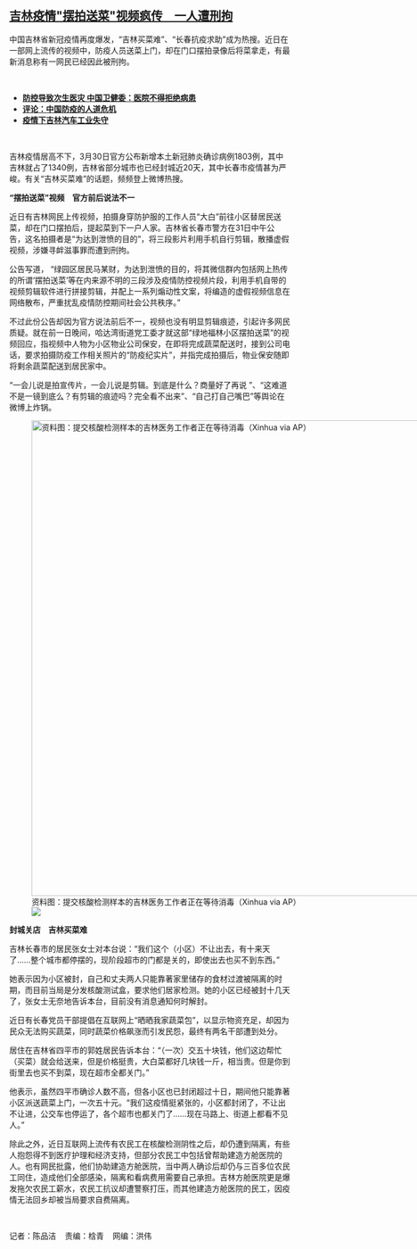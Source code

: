 <!--1648759620000-->
[吉林疫情"摆拍送菜"视频疯传　一人遭刑拘](https://www.rfa.org/mandarin/yataibaodao/huanjing/cm-03312022101920.html)
------

<p>中国吉林省新冠疫情再度爆发，<span>“</span><span>吉林买菜难</span><span>”</span><span>、</span><span>“</span><span>长春抗疫求助</span><span>”</span><span>成为热搜。近日在一部网上流传的视频中，防疫人员送菜上门，却在门口摆拍录像后将菜拿走，有最新消息称有一网民已经因此被刑拘。</span></p><p><br/></p><ul><li><a href="https://www.rfa.org/mandarin/Xinwen/10-03272022152106.html"><strong>防控导致次生医灾 中国卫健委：医院不得拒绝病患</strong></a></li><li><strong><a href="https://www.rfa.org/mandarin/pinglun/wangdan/wd-03292022102915.html">评论：中国防疫的人道危机</a></strong></li><li><strong><a href="https://www.rfa.org/mandarin/yataibaodao/jingmao/gf-03222022080415.html">疫情下吉林汽车工业失守</a></strong></li></ul><p><br/></p><p>吉林疫情居高不下，<span>3</span><span>月</span><span>30</span><span>日官方公布新增本土新冠肺炎确诊病例</span><span>1803</span><span>例，其中吉林就占了</span><span>1340</span><span>例，吉林省部分城市也已经封城近</span><span>20</span><span>天，其中长春市疫情甚为严峻。有关</span><span>“</span><span>吉林买菜难</span><span>”</span><span>的话题，频频登上微博热搜。</span></p><p><strong>“摆拍送菜”视频　官方前后说法不一</strong></p><p><span>近日有吉林网民上传视频，拍摄身穿防护服的工作人员</span><span>“</span><span>大白</span><span>”</span><span>前往小区替居民送菜，却在门口摆拍后，提起菜到下一户人家。吉林省长春市警方在</span><span>31</span><span>日中午公告，这名拍摄者是</span><span>“</span><span>为达到泄愤的目的</span><span>”</span><span>，将三段影片利用手机自行剪辑，散播虚假视频，涉嫌寻衅滋事罪而遭到刑拘。</span></p><p><span>公告写道，</span><span> “</span><span>绿园区居民马某财，为达到泄愤的目的，将其微信群内包括网上热传的所谓</span><span>‘</span><span>摆拍送菜</span><span>’</span><span>等在内来源不明的三段涉及疫情防控视频片段，利用手机自带的视频剪辑软件进行拼接剪辑，并配上一系列煽动性文案，将编造的虚假视频信息在网络散布，严重扰乱疫情防控期间社会公共秩序。</span><span>”</span></p><p><span>不过此份公告却因为官方说法前后不一，视频也没有明显剪辑痕迹，引起许多网民质疑。就在前一日晚间，哈达湾街道党工委才就这部</span><span>“</span><span>绿地福林小区摆拍送菜</span><span>”</span><span>的视频回应，指视频中人物为小区物业公司保安，在即将完成蔬菜配送时，接到公司电话，要求拍摄防疫工作相关照片的</span><span>“</span><span>防疫纪实片</span><span>”</span><span>，并指完成拍摄后，物业保安随即将剩余蔬菜配送到居民家中。</span></p><p><span>“</span><span>一会儿说是拍宣传片，一会儿说是剪辑。到底是什么？商量好了再说</span><span> ”</span><span>、</span><span>“</span><span>这难道不是一镜到底么？有剪辑的痕迹吗？完全看不出来</span><span>”</span><span>、</span><span>“</span><span>自己打自己嘴巴</span><span>”</span><span>等舆论在微博上炸锅。</span></p><p><span><figure class="image-richtext image-inline captioned" style="width:1280px;"><img alt="资料图：提交核酸检测样本的吉林医务工作者正在等待消毒（Xinhua via AP）" height="853" src="https://www.rfa.org/mandarin/yataibaodao/huanjing/cm-03312022101920.html/cm0331-1.jpg/@@images/ecfe9a06-12f2-4d48-8def-cdf923311723.jpeg" title="cm0331.jpg" width="1280"/><figcaption class="image-caption">资料图：提交核酸检测样本的吉林医务工作者正在等待消毒（Xinhua via AP）</figcaption><small></small><div id="zoomattribute"><a data-caption="资料图：提交核酸检测样本的吉林医务工作者正在等待消毒（Xinhua via AP）" data-fancybox="" href="https://www.rfa.org/mandarin/yataibaodao/huanjing/cm-03312022101920.html/cm0331-1.jpg" id="single_image" title="资料图：提交核酸检测样本的吉林医务工作者正在等待消毒（Xinhua via AP）"><img src="/++plone++rfa-resources/img/icon-zoom.png"/></a></div></figure></span></p><p><strong>封城关店　吉林买菜难</strong></p><p>吉林长春市的居民张女士对本台说：<span>“</span><span>我们这个（小区）不让出去，有十</span><span></span><span>来天了</span><span>……</span><span>整个城市都停摆的，现阶段超市的门都是关的，即使出去也买不到东西。</span><span>”</span></p><p><span>她表示因为小区被封，自己和丈夫两人只能靠著家里储存的食材过渡被隔离的时期，而目前当局是分发核酸测试盒，要求他们居家检测。她的小区已经被封十</span><span></span><span>几天了，张女士无奈地告诉本台，目前没有消息通知何时解封。</span></p><p><span>近日有长春党员干部提倡在互联网上</span><span>“</span><span>晒晒我家蔬菜包</span><span>”</span><span>，以显示物资充足，却因为民众无法购买蔬菜，同时蔬菜价格飙涨而引发民怨，最终有两</span><span></span><span>名干部遭到处分。</span></p><p><span>居住在吉林省四平市的郭姓居民告诉本台：</span><span>“</span><span>（一次）交五十</span><span></span><span>块钱，他们这边帮忙（买菜）就会给送来，但是价格挺贵，大白菜都好几块钱一斤，相当贵。但是你到街里去也买不到菜，现在超市全都关门。</span><span>”</span></p><p><span>他表示，虽然四平市确诊人数不高，但各小区也已封闭超过十</span><span></span><span>日，期间他只能靠著小区派送蔬菜上门，一次五十</span><span></span><span>元。</span><span>“</span><span>我们这疫情挺紧张的，小区都封闭了，不让出不让进，公交车也停运了，各个超市也都关门了</span><span>……</span><span>现在马路上、街道上都看不见人。</span><span>”</span></p><p><span>除此之外，近日互联网上流传有农民工在核酸检测阴性之后，却仍遭到隔离，有些人抱怨得不到医疗护理和经济支持，但部分农民工中包括曾帮助建造方舱医院的人。也有网民批露，他们协助建造方舱医院，当中两</span><span></span><span>人确诊后却仍与三百</span><span></span><span>多位农民工同住，造成他们全部感染，隔离和看病费用需要自己承担。吉林方舱医院更是爆发拖欠农民工薪水，农民工抗议却遭警察打压，而其他建造方舱医院的民工，因疫情无法回乡却被当局要求自费隔离。</span></p><p><br/></p><p><span>记者：陈品洁    责编：梒青    网编：洪伟<br/></span></p>
